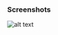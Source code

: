 ### Screenshots

![alt text](https://github.com/andreiseverin/WeaponMod-guns-backup/blob/main/Plugins/wpn_knife/knife.png?raw=true)